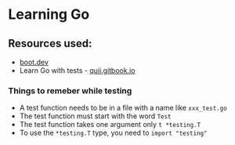 # Learning Go

## Resources used:

- [boot.dev](https://boot.dev)
- Learn Go with tests - [quii.gitbook.io](https://quii.gitbook.io)

### Things to remeber while testing

- A test function needs to be in a file with a name like `xxx_test.go`
- The test function must start with the word `Test`
- The test function takes one argument only `t *testing.T`
- To use the `*testing.T` type, you need to `import "testing"`
